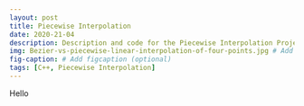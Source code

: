 ```yaml
---
layout: post
title: Piecewise Interpolation
date: 2020-21-04
description: Description and code for the Piecewise Interpolation Project. # Add post description (optional)
img: Bezier-vs-piecewise-linear-interpolation-of-four-points.jpg # Add image post (optional)
fig-caption: # Add figcaption (optional)
tags: [C++, Piecewise Interpolation]
---
```


Hello
